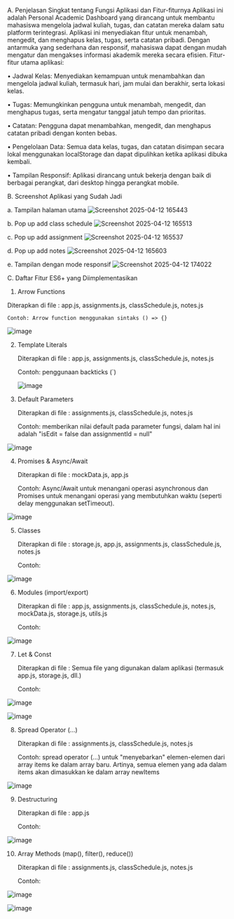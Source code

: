 A. Penjelasan Singkat tentang Fungsi Aplikasi dan Fitur-fiturnya
Aplikasi ini adalah Personal Academic Dashboard yang dirancang untuk membantu mahasiswa mengelola jadwal kuliah, tugas, dan catatan mereka dalam satu platform terintegrasi. Aplikasi ini menyediakan fitur untuk menambah, mengedit, dan menghapus kelas, tugas, serta catatan pribadi. Dengan antarmuka yang sederhana dan responsif, mahasiswa dapat dengan mudah mengatur dan mengakses informasi akademik mereka secara efisien.
Fitur-fitur utama aplikasi:

•	Jadwal Kelas: Menyediakan kemampuan untuk menambahkan dan mengelola jadwal kuliah, termasuk hari, jam mulai dan berakhir, serta lokasi kelas.

•	Tugas: Memungkinkan pengguna untuk menambah, mengedit, dan menghapus tugas, serta mengatur tanggal jatuh tempo dan prioritas.

•	Catatan: Pengguna dapat menambahkan, mengedit, dan menghapus catatan pribadi dengan konten bebas.

•	Pengelolaan Data: Semua data kelas, tugas, dan catatan disimpan secara lokal menggunakan localStorage dan dapat dipulihkan ketika aplikasi dibuka kembali.

•	Tampilan Responsif: Aplikasi dirancang untuk bekerja dengan baik di berbagai perangkat, dari desktop hingga perangkat mobile.

B. Screenshot Aplikasi yang Sudah Jadi
   
a. Tampilan halaman utama 
![Screenshot 2025-04-12 165443](https://github.com/user-attachments/assets/ecbda374-becd-4115-950c-1380a22a661c)

b. Pop up add class schedule
![Screenshot 2025-04-12 165513](https://github.com/user-attachments/assets/c3ba7fb9-2f3b-4397-a348-436455ef51f9)

c. Pop up add assignment
![Screenshot 2025-04-12 165537](https://github.com/user-attachments/assets/e388bb1a-8d1c-4903-819c-174a0b8ea48e)

d. Pop up add notes
![Screenshot 2025-04-12 165603](https://github.com/user-attachments/assets/4dd08262-9aa8-4e58-aab8-5fe8081794a4)

 
e. Tampilan dengan mode responsif
 ![Screenshot 2025-04-12 174022](https://github.com/user-attachments/assets/a161dd01-21d8-49d9-a427-5169bb5508bd)

C. Daftar Fitur ES6+ yang Diimplementasikan

1.	Arrow Functions
   
   Diterapkan di file : app.js, assignments.js, classSchedule.js, notes.js
   
  	Contoh: Arrow function menggunakan sintaks () => {}
  	
 ![image](https://github.com/user-attachments/assets/77a95d36-b7bd-4319-b240-d2c4291cc616)

2. Template Literals
   
   Diterapkan di file : app.js, assignments.js, classSchedule.js, notes.js
   
  	Contoh: penggunaan backticks (`)

  	 ![image](https://github.com/user-attachments/assets/ba4d5f50-399d-4029-bd8a-c9caa31d441a)

4. Default Parameters
   
   Diterapkan di file : assignments.js, classSchedule.js, notes.js
   
  	Contoh: memberikan nilai default pada parameter fungsi, dalam hal ini adalah "isEdit = false dan assignmentId = null"

 ![image](https://github.com/user-attachments/assets/58c2d47a-a5c0-4bb3-97db-287bdb1ae3d9)

4. Promises & Async/Await

   Diterapkan di file : mockData.js, app.js
   
  	Contoh: Async/Await untuk menangani operasi asynchronous dan Promises untuk menangani operasi yang membutuhkan waktu (seperti delay menggunakan setTimeout).
 
 ![image](https://github.com/user-attachments/assets/2ae8cd68-6eac-4683-a698-a7a2bc213e78)

5. Classes
   
    Diterapkan di file : storage.js, app.js, assignments.js, classSchedule.js, notes.js
   
  	Contoh:

 ![image](https://github.com/user-attachments/assets/ce578445-340b-4d5b-8377-528037bc3755)

6. Modules (import/export)
   
    Diterapkan di file : app.js, assignments.js, classSchedule.js, notes.js, mockData.js, storage.js, utils.js
   
    Contoh:
 
 ![image](https://github.com/user-attachments/assets/561d9af2-8027-449c-a4a0-b5eb900425b5)

7. Let & Const
   
    Diterapkan di file : Semua file yang digunakan dalam aplikasi (termasuk app.js, storage.js, dll.)
   
    Contoh: 
 
 ![image](https://github.com/user-attachments/assets/b4bc7af4-ee08-45e3-9879-d4166e1cd1f9)

 ![image](https://github.com/user-attachments/assets/c68c6184-4c03-49fe-9ffa-a1d3bdf88c18)

8. Spread Operator (...)
   
    Diterapkan di file : assignments.js, classSchedule.js, notes.js
   
    Contoh: spread operator (...) untuk "menyebarkan" elemen-elemen dari array items ke dalam array baru. Artinya, semua elemen yang ada dalam items akan dimasukkan ke dalam array newItems
 
 ![image](https://github.com/user-attachments/assets/9db01135-b2d4-4fb1-b98c-b66a6bb02e20)

9. Destructuring
    
    Diterapkan di file : app.js
   
    Contoh:
  
  ![image](https://github.com/user-attachments/assets/bffce895-c1c3-46aa-87dc-eabf5ac33e1c)

10. Array Methods (map(), filter(), reduce())
    
    Diterapkan di file : assignments.js, classSchedule.js, notes.js
    
   	Contoh:
 
 ![image](https://github.com/user-attachments/assets/32d4b91f-21aa-4866-ab5f-661ac3e9d025)
 
 ![image](https://github.com/user-attachments/assets/323e42fa-e619-433a-b057-c8d9d22a1859)

 

